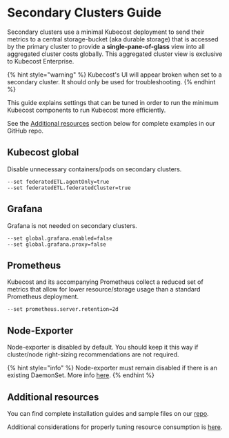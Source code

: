 # Secondary Clusters Guide

Secondary clusters use a minimal Kubecost deployment to send their metrics to a central storage-bucket (aka durable storage) that is accessed by the primary cluster to provide a **single-pane-of-glass** view into all aggregated cluster costs globally. This aggregated cluster view is exclusive to Kubecost Enterprise.

{% hint style="warning" %}
Kubecost's UI will appear broken when set to a secondary cluster. It should only be used for troubleshooting.
{% endhint %}

This guide explains settings that can be tuned in order to run the minimum Kubecost components to run Kubecost more efficiently.

See the [Additional resources](/install-and-configure/install/multi-cluster/secondary-clusters.md) section below for complete examples in our GitHub repo.

## Kubecost global

Disable unnecessary containers/pods on secondary clusters.

```
--set federatedETL.agentOnly=true
--set federatedETL.federatedCluster=true
```

## Grafana

Grafana is not needed on secondary clusters.

```
--set global.grafana.enabled=false
--set global.grafana.proxy=false
```

## Prometheus

Kubecost and its accompanying Prometheus collect a reduced set of metrics that allow for lower resource/storage usage than a standard Prometheus deployment.

```
--set prometheus.server.retention=2d
```

## Node-Exporter

Node-exporter is disabled by default. You should keep it this way if cluster/node right-sizing recommendations are not required.

{% hint style="info" %}
Node-exporter must remain disabled if there is an existing DaemonSet. More info [here](/troubleshooting/troubleshoot-install.md#failedscheduling-kubecost-prometheus-node-exporter).
{% endhint %}

## Additional resources

You can find complete installation guides and sample files on our [repo](https://github.com/kubecost/poc-common-configurations).

Additional considerations for properly tuning resource consumption is [here](/install-and-configure/advanced-configuration/resource-consumption.md).

